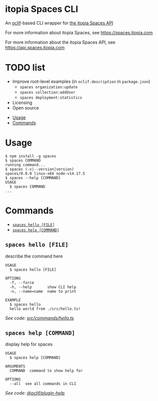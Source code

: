 itopia Spaces CLI
=================

An [oclif](https://oclif.io)-based CLI wrapper
for [the itopia Spaces API](https://api.spaces.itopia.com)

For more information about itopia Spaces,
see https://spaces.itopia.com

For more information about the itopia Spaces API,
see https://api.spaces.itopia.com

# TODO list

- Improve root-level examples (in `oclif.description` in `package.json`)
  - `spaces organization:update`
  - `spaces collection:addUser`
  - `spaces deployment:statistics`
- Licensing
- Open source

<!-- toc -->
* [Usage](#usage)
* [Commands](#commands)
<!-- tocstop -->
# Usage
<!-- usage -->
```sh-session
$ npm install -g spaces
$ spaces COMMAND
running command...
$ spaces (-v|--version|version)
spaces/0.0.0 linux-x64 node-v14.17.5
$ spaces --help [COMMAND]
USAGE
  $ spaces COMMAND
...
```
<!-- usagestop -->
# Commands
<!-- commands -->
* [`spaces hello [FILE]`](#spaces-hello-file)
* [`spaces help [COMMAND]`](#spaces-help-command)

## `spaces hello [FILE]`

describe the command here

```
USAGE
  $ spaces hello [FILE]

OPTIONS
  -f, --force
  -h, --help       show CLI help
  -n, --name=name  name to print

EXAMPLE
  $ spaces hello
  hello world from ./src/hello.ts!
```

_See code: [src/commands/hello.ts](https://github.com/itopia/spaces-cli/blob/v0.0.0/src/commands/hello.ts)_

## `spaces help [COMMAND]`

display help for spaces

```
USAGE
  $ spaces help [COMMAND]

ARGUMENTS
  COMMAND  command to show help for

OPTIONS
  --all  see all commands in CLI
```

_See code: [@oclif/plugin-help](https://github.com/oclif/plugin-help/blob/v3.2.3/src/commands/help.ts)_
<!-- commandsstop -->
